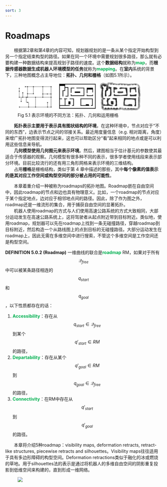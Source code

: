 ```yaml
---
sort: 3
---
```


# Roadmaps

&emsp;&emsp;根据第2章和第4章的内容可知，规划器规划的是一条从某个指定开始构型到另一个指定结束构型的路径。如果在同一个环境中需要规划很多路径，那么就有必要构建一种数据结构来提高规划子路径的速度。这个**数据结构**就称为<b><font color="#00B050">map</font></b>，而**根据传感器数据生成机器人环境模型的任务**就称为<b><font color="#00B050">mapping</font></b>。在**室内**系统的背景下，三种地图概念占主导地位：**拓扑、几何和栅格**（如图5.1所示）。

<figure>
    <img src="./images/fig5_1.JPG" width=400px>
    <figcaption>
        Fig 5.1 表示环境的不同方法：拓扑、几何和运用栅格
    </figcaption>
</figure>

&emsp;&emsp;**拓扑表示主要用于表示具有图状结构的环境**，在这种环境中，节点对应于“不同的东西”，边表示节点之间的邻接关系。最近用度量信息（e.g. 相对距离，角度）来增广拓扑地图变得流行起来，这也可以帮助区分“看”起来相同的地点或是可以利用这些信息来导航。  
&emsp;&emsp;**几何模型使用几何图元来表示环境**。然后，建图相当于估计基元的参数使其最适合于传感器的观察。几何模型有很多种不同的表示，很多学者使用线段来表示部分环境。目前比较流行的还有用三角形网格来表示环境的三维结构。  
&emsp;&emsp;占用**栅格**是栅格结构，类似于第 4 章中描述的那些，其中**每个像素的值表示的是其对应工作空间或构型空间的部分被占用的可能性**。

&emsp;&emsp;本章着重介绍一种被称为roadmaps的拓扑地图。Roadmap嵌在自由空间中，因此roadmap的节点和边也具有物理意义。比如，一个roadmap的节点对应于某个指定地点，边对应于相邻地点间的路径。因此，除了作为图之外，roadmap还是一维流形的集合，用于捕获自由空间的显著拓扑。  
&emsp;&emsp;机器人使用roadmap的方式与人们使用高速公路系统的方式大致相同，大部分运动发生在高速公路系统上，这将驾驶者从起点附近带到目标附近。类似地，使用roadmap，规划器可以先在roadmap上找到一条无碰撞路径，穿越roadmap到目标附近，然后构造一个从路线图上的点到目标的无碰撞路径。大部分运动发生在roadmap上，因此无需在多维空间中进行搜索，不管这个多维空间是工作空间还是构型空间。

**DEFINITION 5.0.2 (Roadmap)** 一维曲线的联合是<b><font color="#00B050">roadmap</font></b> RM，如果对于所有$$\mathcal{Q}_{free}$$中可以被某条路径相连的$$q_{start}$$和$$q_{goal}$$，以下性质都存在的话：  
1. <b><font color="#00B050">Accessibility</font></b>：存在从$$q_{start} \in \mathcal{Q}_{free}$$到某个$$q'_{start} \in RM$$的路径，
2. <b><font color="#00B050">Departability</font></b>：存在从某个$$q'_{goal} \in RM$$到$$q_{goal} \in \mathcal{Q}_{free}$$的路径，
3. <b><font color="#00B050">Connectivity</font></b>：在RM中存在从$$q'_{start}$$到$$q'_{goal}$$的路径。

&emsp;&emsp;本章将介绍5种roadmap：visibility maps, deformation retracts, retract-like structures, piecewise retracts and silhouettes。Visibility maps往往适用于具有多边形障碍的构型空间。Deformation retractions类似于融化的冰或燃烧的草地。用于silhouettes法的表示是通过将机器人的多维自由空间的阴影重复投影到低维空间来构建的，直到形成一维网络。




<!-- page 127 -->
<!-- 蓝 -->
<font color="#3399ff"></font>
<!-- 绿 --><!-- #33cc00 -->
<b><font color="#00B050"></font></b>
<!-- 橙 -->
<font color="#FF4500"></font>
<figure>
    <img src="./images/.JPG" width=px>
</figure>